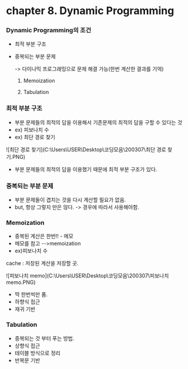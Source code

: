 # chapter 8. Dynamic Programming

###  Dynamic Programming의 조건

- 최적 부분 구조

- 중복되는 부분 문제

  -> 다이나믹 프로그래밍으로 문제 해결 가능(한번 계산한 결과를 기억)

  1. Memoization

  2. Tabulation

     

### 최적 부분 구조

- 부분 문제들의 최적의 답을 이용해서 기존문제의 최적의 답을 구할 수 있다는 것
- ex) 피보나치 수
- ex) 최단 경로 찾기

![최단 경로 찾기](C:\Users\USER\Desktop\코딩모음\200307\최단 경로 찾기.PNG)

- 부분 문제들의 최적의 답을 이용했기 때문에 최적 부분 구조가 있다.



### 중복되는 부분 문제

- 부분 문제들이 겹치는 것을 다시 계산할 필요가 없음.
- but, 항상 그렇지 만은 않다. -> 경우에 따라서 사용해야함.





### Memoization

- 중복된 계산은 한번!! - 메모
- 메모를 참고 -->memoization
- ex)피보나치 수

cache : 저장된 계산을 저장할 곳.

![피보나치 memo](C:\Users\USER\Desktop\코딩모음\200307\피보나치 memo.PNG)

- 딱 한번씩만 품.
- 하향식 접근
- 재귀 기반



### Tabulation

- 중복되는 것 부터 푸는 방법.
- 상향식 접근
- 테이블 방식으로 정리
- 반복문 기반